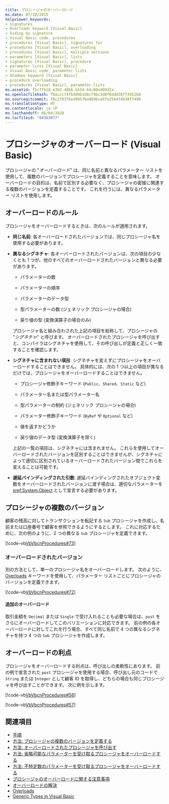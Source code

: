 ```yaml
---
title: プロシージャのオーバーロード
ms.date: 07/20/2015
helpviewer_keywords:
- signatures
- Overloads keyword [Visual Basic]
- hiding by signature
- Visual Basic code, procedures
- procedures [Visual Basic], signatures for
- procedures [Visual Basic], overloading
- procedures [Visual Basic], multiple versions
- parameters [Visual Basic], lists
- signatures [Visual Basic], procedure
- parameter lists [Visual Basic]
- Visual Basic code, parameter lists
- Shadows keyword [Visual Basic]
- procedure overloading
- procedures [Visual Basic], parameter lists
ms.assetid: fbc7fb18-e3b2-48b6-b554-64c00ed09d2a
ms.openlocfilehash: f8accc74fbdd9b1d8cf9bc3d8f6ddd26f73452b8
ms.sourcegitcommit: f8c270376ed905f6a8896ce0fe25b4f4b38ff498
ms.translationtype: HT
ms.contentlocale: ja-JP
ms.lasthandoff: 06/04/2020
ms.locfileid: "84363877"
---
```

# <a name="procedure-overloading-visual-basic"></a>プロシージャのオーバーロード (Visual Basic)

プロシージャの "*オーバーロード*" は、同じ名前と異なるパラメーター リストを使用して、複数のバージョンでプロシージャを定義することを意味します。 オーバーロードの目的は、名前で区別する必要なく、プロシージャの密接に関連する複数のバージョンを定義することです。 これを行うには、異なるパラメーター リストを使用します。

## <a name="overloading-rules"></a>オーバーロードのルール

プロシージャをオーバーロードするときは、次のルールが適用されます。

- **同じ名前**: 各オーバーロードされたバージョンでは、同じプロシージャ名を使用する必要があります。

- **異なるシグネチャ**: 各オーバーロードされたバージョンは、次の項目の少なくとも 1 つが、他のすべてのオーバーロードされたバージョンと異なる必要があります。

  - パラメーターの数

  - パラメーターの順序

  - パラメーターのデータ型

  - 型パラメーターの数 (ジェネリック プロシージャの場合)

  - 戻り値の型 (変換演算子の場合のみ)

  プロシージャ名と組み合わされた上記の項目を総称して、プロシージャの "*シグネチャ*" と呼びます。 オーバーロードされたプロシージャを呼び出すと、コンパイラはシグネチャを使用して、その呼び出しが定義と正しく一致することを確認します。

- **シグネチャに含まれない項目**: シグネチャを変えずにプロシージャをオーバーロードすることはできません。 具体的には、次の 1 つ以上の項目が異なるだけでは、プロシージャをオーバーロードすることはできません。

  - プロシージャ修飾子キーワード (`Public`、`Shared`、`Static` など)

  - パラメーター名または型パラメーター名

  - 型パラメーターの制約 (ジェネリック プロシージャの場合)

  - パラメーター修飾子キーワード (`ByRef` や `Optional` など)

  - 値を返すかどうか

  - 戻り値のデータ型 (変換演算子を除く)

  上記の一覧の項目は、シグネチャには含まれません。 これらを使用してオーバーロードされたバージョンを区別することはできませんが、シグネチャによって適切に区別されているオーバーロードされたバージョン間でこれらを変えることは可能です。

- **遅延バインディングされた引数**: 遅延バインディングされたオブジェクト変数をオーバーロードされたバージョンに渡す場合は、適切なパラメーターを <xref:System.Object> として宣言する必要があります。

## <a name="multiple-versions-of-a-procedure"></a>プロシージャの複数のバージョン

顧客の残高に対してトランザクションを転記する `Sub` プロシージャを作成し、名前または口座番号で顧客を参照できるようにするとします。 これに対応するために、次の例のように、2 つの異なる `Sub` プロシージャを定義できます。

[!code-vb[VbVbcnProcedures#73](~/samples/snippets/visualbasic/VS_Snippets_VBCSharp/VbVbcnProcedures/VB/Class1.vb#73)]

### <a name="overloaded-versions"></a>オーバーロードされたバージョン

別の方法として、単一のプロシージャ名をオーバーロードします。 次のように、[Overloads](../../../language-reference/modifiers/overloads.md) キーワードを使用して、パラメーター リストごとにプロシージャのバージョンを定義できます。

[!code-vb[VbVbcnProcedures#72](~/samples/snippets/visualbasic/VS_Snippets_VBCSharp/VbVbcnProcedures/VB/Class1.vb#72)]

#### <a name="additional-overloads"></a>追加のオーバーロード

取引金額を `Decimal` または `Single` で受け入れることも必要な場合は、`post` をさらにオーバーロードしてこのバリエーションに対応できます。 前の例の各オーバーロードに対してこれを行う場合、すべて同じ名前で 4 つの異なるシグネチャを持つ 4 つの `Sub` プロシージャを作成します。

## <a name="advantages-of-overloading"></a>オーバーロードの利点

プロシージャをオーバーロードする利点は、呼び出しの柔軟性にあります。 前の例で宣言された `post` プロシージャを使用する場合、呼び出し元のコードで `String` または `Integer` として顧客 ID を取得し、どちらの場合も同じプロシージャを呼び出すことができます。 次に例を示します。

[!code-vb[VbVbcnProcedures#56](~/samples/snippets/visualbasic/VS_Snippets_VBCSharp/VbVbcnProcedures/VB/Class1.vb#56)]

[!code-vb[VbVbcnProcedures#57](~/samples/snippets/visualbasic/VS_Snippets_VBCSharp/VbVbcnProcedures/VB/Class1.vb#57)]

## <a name="see-also"></a>関連項目

- [手順](./index.md)
- [方法: プロシージャの複数のバージョンを定義する](./how-to-define-multiple-versions-of-a-procedure.md)
- [方法: オーバーロードされたプロシージャを呼び出す](./how-to-call-an-overloaded-procedure.md)
- [方法: 省略可能なパラメーターを受け取るプロシージャをオーバーロードする](./how-to-overload-a-procedure-that-takes-optional-parameters.md)
- [方法: 不特定数のパラメーターを受け取るプロシージャをオーバーロードする](./how-to-overload-a-procedure-that-takes-an-indefinite-number-of-parameters.md)
- [プロシージャのオーバーロードに関する注意事項](./considerations-in-overloading-procedures.md)
- [オーバーロードの解決](./overload-resolution.md)
- [Overloads](../../../language-reference/modifiers/overloads.md)
- [Generic Types in Visual Basic](../data-types/generic-types.md)
